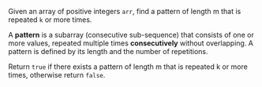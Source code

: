 Given an array of positive integers `arr`, find a pattern of length m that is repeated `k` or more times.

A **pattern** is a subarray (consecutive sub-sequence) that consists of one or more values, repeated multiple times **consecutively** without overlapping. A pattern is defined by its length and the number of repetitions.

Return `true` if there exists a pattern of length m that is repeated k or more times, otherwise return `false`.